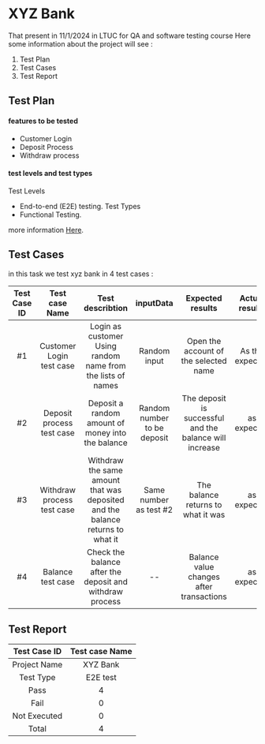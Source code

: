 # XYZ Bank 
That present in 11/1/2024 in LTUC for QA and software testing course
Here some information about the project will see :

1. Test Plan
2. Test Cases
3. Test Report


## Test Plan

#### features to be tested
- Customer Login 
- Deposit Process
- Withdraw process
#### test levels and test types
Test Levels
- End-to-end (E2E) testing.
Test Types
- Functional Testing.

more information [Here](https://www.canva.com/design/DAF5AywdBII/-QZatgDuQ7NxolgFiyZ8Ag/edit).

## Test Cases
in this task we test xyz bank in 4 test cases :


| Test Case ID   | Test case Name | Test describtion | inputData  | Expected results | Actual results | Execution status | Note 
|:--------------------:|:--------------:|:---------:|:---------------:|:----------:|:----------:|:----------:|:----------:|
|#1  | Customer Login test case | Login as customer Using random name from the lists of names   | Random input       | Open the account of the selected name  | As the expected  | Pass | 
| #2            | Deposit process test case        |Deposit a random amount of money into the balance  | Random number to be deposit   |The deposit is successful and the balance will increase | as expected | Pass
| #3 | Withdraw process test case  |Withdraw the same amount that was deposited and the balance returns to what it |Same number as test #2 | The balance returns to what it was| as expected | Pass 
| #4 | Balance test case  |Check the balance after the deposit and withdraw process |-- |Balance value changes after transactions | as expected | Pass 




## Test Report
| Test Case ID   | Test case Name |
|:--------------------:|:--------------:|
|Project Name|XYZ Bank|
|Test Type|E2E test|
|Pass|4|
|Fail|0|
|Not Executed|0|
|Total|4|
